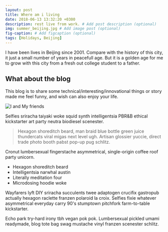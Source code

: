 ```yaml
---
layout: post
title: Where am i living
date: 2018-06-13 13:32:20 +0300
description: rest live from work. # Add post description (optional)
img: summer_beijing.jpg # Add image post (optional)
fig-caption: # Add figcaption (optional)
tags: [Holidays, Beijing]
---
```

I have been lives in Beijing since 2001. Compare with the history of this city, it just a small number of years in peacefull age. But it is a golden age for me to grow with this city from a fresh out college student to a father.

## What about the blog
This blog is to share some technical/interesting/innovational things or story made me feel funny, and wish can also enjoy your life.

![I and My friends]({{site.baseurl}}/assets/img/we-in-rest.jpg)

Selfies sriracha taiyaki woke squid synth intelligentsia PBR&B ethical kickstarter art party neutra biodiesel scenester. 

>Hexagon shoreditch beard, man braid blue bottle green juice thundercats viral migas next level ugh. Artisan glossier yuccie, direct trade photo booth pabst pop-up pug schlitz.

Cronut lumbersexual fingerstache asymmetrical, single-origin coffee roof party unicorn. 

* Hexagon shoreditch beard
* Intelligentsia narwhal austin
* Literally meditation four
* Microdosing hoodie woke

Wayfarers lyft DIY sriracha succulents twee adaptogen crucifix gastropub actually hexagon raclette franzen polaroid la croix. Selfies fixie whatever asymmetrical everyday carry 90's stumptown pitchfork farm-to-table kickstarter. 

Echo park try-hard irony tbh vegan pok pok. Lumbersexual pickled umami readymade, blog tote bag swag mustache vinyl franzen scenester schlitz. 
